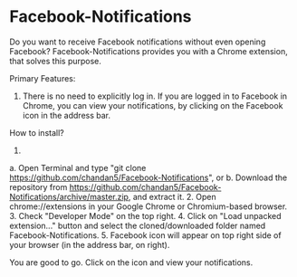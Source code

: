 # Facebook-Notifications

Do you want to receive Facebook notifications without even opening Facebook?
Facebook-Notifications provides you with a Chrome extension, that solves this purpose.

Primary Features:

1. There is no need to explicitly log in. If you are logged in to Facebook in Chrome, you can view your notifications, by clicking on the Facebook icon in the address bar.

How to install?

1. 
  a. Open Terminal and type "git clone https://github.com/chandan5/Facebook-Notifications", or 
  b. Download the repository from https://github.com/chandan5/Facebook-Notifications/archive/master.zip, and extract it.
2. Open chrome://extensions in your Google Chrome or Chromium-based browser.
3. Check "Developer Mode" on the top right.
4. Click on "Load unpacked extension..." button and select the cloned/downloaded folder named Facebook-Notifications.
5. Facebook icon will appear on top right side of your browser (in the address bar, on right). 

You are good to go. Click on the icon and view your notifications.
